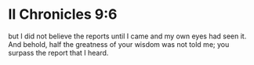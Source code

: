 # II Chronicles 9:6

but I did not believe the reports until I came and my own eyes had seen it. And behold, half the greatness of your wisdom was not told me; you surpass the report that I heard.
